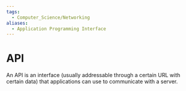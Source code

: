 ```yaml
---
tags:
  - Computer_Science/Networking
aliases:
  - Application Programming Interface
---
```

# API
An API is an interface (usually addressable through a certain URL with certain data) that applications can use to communicate with a server.